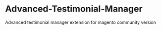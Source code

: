 Advanced-Testimonial-Manager
============================

Advanced testimonial manager extension for magento community version
